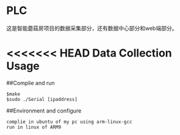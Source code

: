# PLC
这是智能蘑菇房项目的数据采集部分，还有数据中心部分和web端部分。

<<<<<<< HEAD
Data Collection Usage
===

##Complie and run

```
$make 
$sudo ./Serial [ipaddress]
```

##Environment and configure
```
complie in ubuntu of my pc using arm-linux-gcc
run in linux of ARM9 
```

 
